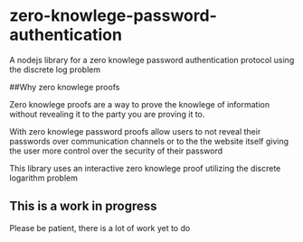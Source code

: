 # zero-knowlege-password-authentication
A nodejs library for a zero knowlege password authentication protocol using the discrete log problem

##Why zero knowlege proofs

Zero knowlege proofs are a way to prove the knowlege of information without revealing it to the party you are proving it to.

With zero knowlege password proofs allow users to not reveal their passwords over communication channels or to the the website itself giving the user more control over the security of their password

This library uses an interactive zero knowlege proof utilizing the discrete logarithm problem 

## This is a work in progress

Please be patient, there is a lot of work yet to do
